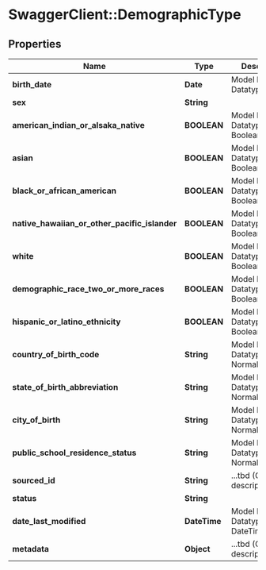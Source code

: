 # SwaggerClient::DemographicType

## Properties
Name | Type | Description | Notes
------------ | ------------- | ------------- | -------------
**birth_date** | **Date** | Model Primitive Datatype &#x3D; Date | [optional] 
**sex** | **String** |  | [optional] 
**american_indian_or_alsaka_native** | **BOOLEAN** | Model Primitive Datatype &#x3D; Boolean | [optional] 
**asian** | **BOOLEAN** | Model Primitive Datatype &#x3D; Boolean | [optional] 
**black_or_african_american** | **BOOLEAN** | Model Primitive Datatype &#x3D; Boolean | [optional] 
**native_hawaiian_or_other_pacific_islander** | **BOOLEAN** | Model Primitive Datatype &#x3D; Boolean | [optional] 
**white** | **BOOLEAN** | Model Primitive Datatype &#x3D; Boolean | [optional] 
**demographic_race_two_or_more_races** | **BOOLEAN** | Model Primitive Datatype &#x3D; Boolean | [optional] 
**hispanic_or_latino_ethnicity** | **BOOLEAN** | Model Primitive Datatype &#x3D; Boolean | [optional] 
**country_of_birth_code** | **String** | Model Primitive Datatype &#x3D; NormalizedString | [optional] 
**state_of_birth_abbreviation** | **String** | Model Primitive Datatype &#x3D; NormalizedString | [optional] 
**city_of_birth** | **String** | Model Primitive Datatype &#x3D; NormalizedString | [optional] 
**public_school_residence_status** | **String** | Model Primitive Datatype &#x3D; NormalizedString | [optional] 
**sourced_id** | **String** | ...tbd (Class description)... | 
**status** | **String** |  | 
**date_last_modified** | **DateTime** | Model Primitive Datatype &#x3D; DateTime | 
**metadata** | **Object** | ...tbd (Class description)... | [optional] 


